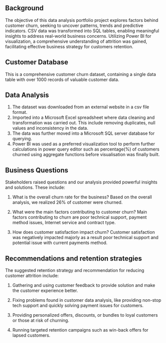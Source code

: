 ## Background

The objective of this data analysis portfolio project explores factors behind customer churn, seeking to uncover patterns, trends and predictive indicators. CSV data was transformed into SQL tables, enabling meaningful insights to address real-world business concerns. Utilizing Power BI for visualization, a comprehensive understanding of attrition was gained, facilitating effective business strategy for customers retention. 

## Customer Database 
This is a comprehensive customer churn dataset, containing a single data table with over 1000 records of valuable customer data. 



## Data Analysis 
1. The dataset was downloaded from an external website in a csv file format. 
2. Imported into a Microsoft Excel spreadsheet where data cleaning and transformation was carried out. This include removing duplicates, null values and inconsistency in the data.
3. The data was further moved into a Microsoft SQL server database for querying.
4. Power BI was used as a preferred visualization tool to perform further calculations in power query editor such as percentage(%) of customers churned using aggregate functions before visualisation was finally built. 


## Business Questions
Stakeholders raised questions and our analysis provided powerful insights and solutions. These include:
1. What is the overall churn rate for the business?
Based on the overall analysis, we realized 26% of customer were churned.

3. What were the main factors contributing to customer churn?
Main factors contributing to churn are poor technical support, payment method issues, Internet service and contract type.

3. How does customer satisfaction impact churn?
Customer satisfaction was negatively impacted majorly as a result poor technical support and potential issue with current payments method.

## Recommendations and retention strategies 

The suggested retention strategy and recommendation for reducing customer attrition include:

1. Gathering and using customer feedback to provide solution and make the customer experience better.

2. Fixing problems found in customer data analysis, like providing non-stop tech support and quickly solving payment issues for customers.

3. Providing personalized offers, discounts, or bundles to loyal customers or those at risk of churning.

4. Running targeted retention campaigns such as win-back offers for lapsed customers.
